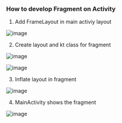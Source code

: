 ### How to develop Fragment on Activity 

1. Add FrameLayout in main activiy layout

![image](https://user-images.githubusercontent.com/53125879/73780385-3ec99280-4743-11ea-829d-19f18852e4c2.png)


2. Create layout and kt class for fragment


![image](https://user-images.githubusercontent.com/53125879/73780436-54d75300-4743-11ea-9bdb-c7a765c8eb15.png)

![image](https://user-images.githubusercontent.com/53125879/73780339-278aa500-4743-11ea-9487-55c8be171bb9.png)

3. Inflate layout in fragment

![image](https://user-images.githubusercontent.com/53125879/73780523-789a9900-4743-11ea-9d09-c469878d6966.png)

4. MainActivity shows the fragment 

![image](https://user-images.githubusercontent.com/53125879/73780303-15a90200-4743-11ea-8d06-f6d27a1087d9.png)

